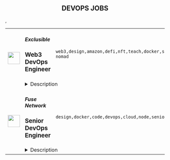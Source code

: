 <div align="center"><h2>DEVOPS JOBS</h2></div><table><tr>
                <td width="100" height="100" rowspan="2">
                    <img src="https://remoteok.com/assets/img/jobs/93afbfea9f10dd4ed25e46bf5bd403901676013373.peg" width="38px" height="auto">
                </td>
                <td width="300">
                    <h5>Exclusible</h5>
                    <h3>Web3 DevOps Engineer</h3>
                </td>
                <td width="300">
                    <code>web3,design,amazon,defi,nft,teach,docker,support,software,test,growth,web,scrum,devops,cloud,api,management,reliability,go,engineer,engineering,digital nomad</code>
                </td>
                <td width="200">
                <text>3 days ago</text>
                </td>
                <td width="100" rowspan="2">
                <a href="https://remoteOK.com/remote-jobs/remote-web3-devops-engineer-exclusible-192221" align="right" target="_blank">Apply</a>
                </td>
            </tr>
            <tr>
                <td colspan="3">
                <details><summary>Description</summary>
                <h2>About Exclusible</h2><p>Unlocking the Power of Web3 and Metaverse.</p><p>Exclusible empowers brands and communities and enhances life experiences by extending the horizon of possibilities. We turn simple engagement into long-lasting commitment, loyalty programs into long-term reward plans, membership models into a sense of belonging, and all to make the change from being a top-of-mind to a part-of-life company.</p><p>To us, tokens are more than digital currencies and unique collectibles: theyâre bridges and access keys to a new virtual lifestyle, as real as the physical one. When it comes to the Metaverse, we go beyond the design of surreal places and properties: we create unforgettable moments in life, define limitless horizons to tend towards, give you the emotion of being all-ways connected to a new fun-tactical reality.</p><p>Weâre the tech atelier of digital creative excellence, for a new kind of unforgettable living experiences.</p><h3>
<strong>Exclu</strong>sible's Vision</h3><p>Exclusible's purpose is building and developing a new and culturally-relevant web: accessible to all, unlimited in its possibilities, and made beautiful and meaningful through unforgettable moments. We enable brands to tap into its endless opportunities and usher them into Gen Z and Alphaâs playground for renewed and memorable emotions.</p><p>Exclusible empowers individuals and our community through relevant interactions and experiences, and we constantly push the limits to make the Metaverse an ever more inspiring and engaging place. We dare to make visions happen and set new paradigms to build and live in borderless storyworlds.</p><h3><strong>Our Mission</strong></h3><p>Our mission is to be at the driverâs seat of the web3 [r]evolution, by always diversifying and adapting our value proposition promptly, even through the anticipation of times and market trends. Bringing the next million people into the space, connecting high-end brands with their new âmetacommunityâ, while expanding our business from NFT drops to token-gated, Metaverse experiences and [branded] product suites, is our main mission and masterplan.</p><p>We are looking for talented and motivated people who are willing to support the company structure for growth and success while keeping growing their own skills.</p><p>The Web3 DevOps Engineer will be part of the Engineering Team.</p><h3>Responsibilities:</h3><ul>
<li><p>Participate in all aspects of the software development lifecycle, from design and delivery to on-going critical support.</p></li>
<li><p>Support, Develop and Improve the environments and infrastructure</p></li>
<li><p>Work to continually improve product functionality and quality.</p></li>
<li><p>Provide input into architecture and engineering standards.</p></li>
<li><p>Develop software design, QA, and architecture patterns and standards.</p></li>
<li><p>Coordinate and assist in complex troubleshooting.</p></li>
</ul><h3><strong>Desired Skills and Experience:</strong></h3><ul>
<li><p>At least 5+ years experience in DevOps, systems infrastructure, security, and/or reliability engineering.</p></li>
<li><p>At least 2+ years of experience with web3 infrastructure (RPC nodes, testnet Chain spin for QA, smart contract deployments)</p></li>
<li><p>Being able to manage infrastructure across multiple blockchains will be a key to our success.</p></li>
<li><p>Full understanding of blockchain infrastructure management (nodes, etc.).</p></li>
<li><p>Experience working with automation tools like Docker and Terraform.</p></li>
<li><p>Experience managing cloud infrastructure such as Amazon Web Services with automation tools such as AWS CloudFormation, ECS, Load-balancing, Terraform, Ansible, Helm, Puppet, or similar.</p></li>
<li><p>You have experience with asynchronous communication.</p></li>
<li><p>You are ideally familiar with agile methodologies, e.g. SCRUM or KANBAN.</p></li>
<li><p>You love to get things done and are goal oriented.</p></li>
<li><p><strong>Design and business acumen</strong>: You understand requirements, whether you're working on an API used by other developers, an internal tool consumed by our operation teams, or a feature used by millions of customers, your attention to details leads to a delightful user experience. Youâre also comfortable driving development from a sketch to a polished product.</p></li>
<li><p>You are <strong>adept at communicating and collaborating</strong> effectively with others, promoting your ideas as well as being humble when you may be wrong.</p></li>
<li><p>You are excited to <strong>learn from and teach others</strong>.</p></li>
<li><p>You are <strong>passionate about the blockchain philosophy</strong> and understanding of the DeFi landscape.</p></li>
<li><p>You enjoy getting involved with every stage of the software development lifecycle.</p></li>
<li><p>You have previous experience working in a Test Driven environment and understand the benefits.</p></li>
<li><p>You are comfortable with pair programming and working in a trunk-based development. environment; practicing Continuous Integration and Continuous Delivery.</p></li>
<li><p>You see the value in developers owning production software and view failure as a chance to learn.</p></li>
<li><p><strong>Fluency in English is mandatory</strong>, fluency in Portuguese and/or French is a plus.</p></li>
<li><p>Exclusible is a start-up so the ideal candidate must be adaptable to start-up environments, with a roll-up your sleeves mentality. Team spirit, a positive attitude, and seeing solutions rather than problems are a must!</p></li>
</ul><br/><br/>Please mention the word **EXHILARATING** and tag RMzUuODcuMjMzLjExOQ== when applying to show you read the job post completely (#RMzUuODcuMjMzLjExOQ==). This is a beta feature to avoid spam applicants. Companies can search these words to find applicants that read this and see they're human.
                </details>
                </td>
            </tr>,<tr>
                <td width="100" height="100" rowspan="2">
                    <img src="https://remoteok.com/assets/img/jobs/2848e39a8b7177c075a9b6445fc94a901675840598.peg" width="38px" height="auto">
                </td>
                <td width="300">
                    <h5>Fuse Network</h5>
                    <h3>Senior DevOps Engineer</h3>
                </td>
                <td width="300">
                    <code>design,docker,code,devops,cloud,node,senior,operations,engineer,digital nomad</code>
                </td>
                <td width="200">
                <text>5 days ago</text>
                </td>
                <td width="100" rowspan="2">
                <a href="https://remoteOK.com/remote-jobs/remote-senior-devops-engineer-fuse-network-191212" align="right" target="_blank">Apply</a>
                </td>
            </tr>
            <tr>
                <td colspan="3">
                <details><summary>Description</summary>
                <p style="line-height:1.38;text-align:center;margin-top:0pt;margin-bottom:0pt;"><br></p><p style="line-height:1.7999999999999998;text-align:center;margin-top:0pt;margin-bottom:0pt;"><span style="font-size:18pt;font-family:Arial;color:#000000;background-color:transparent;font-weight:700;font-style:normal;font-variant:normal;text-decoration:none;vertical-align:baseline;white-space:pre;white-space:pre-wrap;">Senior DevOps Engineer</span></p><div style="text-align:center;"><br></div><p style="line-height:1.38;margin-top:0pt;margin-bottom:0pt;text-align:center;"><span style="font-size:11pt;font-family:Arial;color:#000000;background-color:transparent;font-weight:700;font-style:normal;font-variant:normal;text-decoration:none;vertical-align:baseline;white-space:pre;white-space:pre-wrap;">Location: </span><span style="font-size:11pt;font-family:Arial;color:#000000;background-color:transparent;font-weight:400;font-style:normal;font-variant:normal;text-decoration:none;vertical-align:baseline;white-space:pre;white-space:pre-wrap;">Remote       </span><span style="font-size:11pt;font-family:Arial;color:#000000;background-color:transparent;font-weight:700;font-style:normal;font-variant:normal;text-decoration:none;vertical-align:baseline;white-space:pre;white-space:pre-wrap;">Job type: </span><span style="font-size:11pt;font-family:Arial;color:#000000;background-color:transparent;font-weight:400;font-style:normal;font-variant:normal;text-decoration:none;vertical-align:baseline;white-space:pre;white-space:pre-wrap;">Full time          </span><span style="font-size:11pt;font-family:Arial;color:#000000;background-color:transparent;font-weight:700;font-style:normal;font-variant:normal;text-decoration:none;vertical-align:baseline;white-space:pre;white-space:pre-wrap;">Business Unit: </span><span style="font-size:11pt;font-family:Arial;color:#000000;background-color:transparent;font-weight:400;font-style:normal;font-variant:normal;text-decoration:none;vertical-align:baseline;white-space:pre;white-space:pre-wrap;">Fuse Labs</span><span style="font-size:11pt;font-family:Arial;color:#000000;background-color:transparent;font-weight:700;font-style:normal;font-variant:normal;text-decoration:none;vertical-align:baseline;white-space:pre;white-space:pre-wrap;"> </span></p><p style="line-height:1.7999999999999998;margin-top:0pt;margin-bottom:0pt;"><span style="font-size:13.999999999999998pt;font-family:Arial;color:#000000;background-color:transparent;font-weight:700;font-style:normal;font-variant:normal;text-decoration:none;vertical-align:baseline;white-space:pre;white-space:pre-wrap;">Fuse Network</span></p><p style="line-height:1.38;background-color:#ffffff;margin-top:0pt;margin-bottom:0pt;"><span style="font-size:11pt;font-family:Arial;color:#000000;background-color:transparent;font-weight:400;font-style:normal;font-variant:normal;text-decoration:none;vertical-align:baseline;white-space:pre;white-space:pre-wrap;">Fuse is leading the way for real-world adoption. We are on a mission to empower anyone to take part in creating the future of payments and decentralized finance. Our easy to use business tools allow projects to get up and running in no time at all leading to a multitude of successful implementations on Fuse Network - our low-cost, scalable, EMV-compatible blockchain. </span></p><p style="line-height:1.38;background-color:#ffffff;margin-top:0pt;margin-bottom:0pt;"><br></p><p style="line-height:1.38;background-color:#ffffff;margin-top:0pt;margin-bottom:0pt;"><span style="font-size:13.999999999999998pt;font-family:Arial;color:#000000;background-color:transparent;font-weight:700;font-style:normal;font-variant:normal;text-decoration:none;vertical-align:baseline;white-space:pre;white-space:pre-wrap;">Responsibilities:</span></p><p style="line-height:1.38;margin-top:0pt;margin-bottom:0pt;"><span style="font-size:11pt;font-family:Arial;color:#000000;background-color:transparent;font-weight:400;font-style:normal;font-variant:normal;text-decoration:none;vertical-align:baseline;white-space:pre;white-space:pre-wrap;">- Taking ownership over key components in the Fuse Network such as Fuse RPC endpoints</span></p><p style="line-height:1.38;margin-top:0pt;margin-bottom:0pt;"><span style="font-size:11pt;font-family:Arial;color:#000000;background-color:transparent;font-weight:400;font-style:normal;font-variant:normal;text-decoration:none;vertical-align:baseline;white-space:pre;white-space:pre-wrap;">- Design, implement, and maintain reliable and scalable cloud infrastructure, including AWS and Google Cloud services.</span></p><p style="line-height:1.38;margin-top:0pt;margin-bottom:0pt;"><span style="font-size:11pt;font-family:Arial;color:#000000;background-color:transparent;font-weight:400;font-style:normal;font-variant:normal;text-decoration:none;vertical-align:baseline;white-space:pre;white-space:pre-wrap;">- Develop and implement infrastructure as code using tools such as Terraform and Ansible.</span></p><p style="line-height:1.38;margin-top:0pt;margin-bottom:0pt;"><span style="font-size:11pt;font-family:Arial;color:#000000;background-color:transparent;font-weight:400;font-style:normal;font-variant:normal;text-decoration:none;vertical-align:baseline;white-space:pre;white-space:pre-wrap;">- Design and implement cost-effective and scalable infrastructure solutions.</span></p><p style="line-height:1.38;margin-top:0pt;margin-bottom:0pt;"><span style="font-size:11pt;font-family:Arial;color:#000000;background-color:transparent;font-weight:400;font-style:normal;font-variant:normal;text-decoration:none;vertical-align:baseline;white-space:pre;white-space:pre-wrap;">- Ensure the availability, scalability, and performance of the infrastructure.</span></p><p style="line-height:1.38;margin-top:0pt;margin-bottom:0pt;"><span style="font-size:11pt;font-family:Arial;color:#000000;background-color:transparent;font-weight:400;font-style:normal;font-variant:normal;text-decoration:none;vertical-align:baseline;white-space:pre;white-space:pre-wrap;">- Collaborate with development and operations teams to resolve infrastructure-related issues.</span></p><div><br></div><p style="line-height:1.38;margin-top:0pt;margin-bottom:0pt;"><span style="font-size:13.999999999999998pt;font-family:Arial;color:#000000;background-color:transparent;font-weight:700;font-style:normal;font-variant:normal;text-decoration:none;vertical-align:baseline;white-space:pre;white-space:pre-wrap;">Requirements</span><span style="font-size:11pt;font-family:Arial;color:#000000;background-color:transparent;font-weight:400;font-style:normal;font-variant:normal;text-decoration:none;vertical-align:baseline;white-space:pre;white-space:pre-wrap;">:</span></p><p style="line-height:1.38;margin-top:0pt;margin-bottom:0pt;"><span style="font-size:11pt;font-family:Arial;color:#000000;background-color:transparent;font-weight:400;font-style:normal;font-variant:normal;text-decoration:none;vertical-align:baseline;white-space:pre;white-space:pre-wrap;">- At least 5 years of experience in DevOps engineering.</span></p><p style="line-height:1.38;margin-top:0pt;margin-bottom:0pt;"><span style="font-size:11pt;font-family:Arial;color:#000000;background-color:transparent;font-weight:400;font-style:normal;font-variant:normal;text-decoration:none;vertical-align:baseline;white-space:pre;white-space:pre-wrap;">- Strong experience with AWS, Terraform, Ansible.</span></p><p style="line-height:1.38;margin-top:0pt;margin-bottom:0pt;"><span style="font-size:11pt;font-family:Arial;color:#000000;background-color:transparent;font-weight:400;font-style:normal;font-variant:normal;text-decoration:none;vertical-align:baseline;white-space:pre;white-space:pre-wrap;">- Experience in managing and fine-tuning near real-time systems written in Rust/Go/C++.</span></p><p style="line-height:1.38;margin-top:0pt;margin-bottom:0pt;"><span style="font-size:11pt;font-family:Arial;color:#000000;background-color:transparent;font-weight:400;font-style:normal;font-variant:normal;text-decoration:none;vertical-align:baseline;white-space:pre;white-space:pre-wrap;">- Knowledge of EVM blockchain technology, experience in running node clients is a plus.</span></p><p style="line-height:1.38;margin-top:0pt;margin-bottom:0pt;"><span style="font-size:11pt;font-family:Arial;color:#000000;background-color:transparent;font-weight:400;font-style:normal;font-variant:normal;text-decoration:none;vertical-align:baseline;white-space:pre;white-space:pre-wrap;">- Experience with containerization technologies, such as Docker and Kubernetes.</span></p><p style="line-height:1.38;margin-top:0pt;margin-bottom:0pt;"><span style="font-size:11pt;font-family:Arial;color:#000000;background-color:transparent;font-weight:400;font-style:normal;font-variant:normal;text-decoration:none;vertical-align:baseline;white-space:pre;white-space:pre-wrap;">- Strong problem-solving and communication skills.</span></p><p style="line-height:1.38;margin-top:0pt;margin-bottom:0pt;"><span style="font-size:11pt;font-family:Arial;color:#000000;background-color:transparent;font-weight:400;font-style:normal;font-variant:normal;text-decoration:none;vertical-align:baseline;white-space:pre;white-space:pre-wrap;">- Ability to work in a fast-paced, dynamic environment.</span></p><div><br></div><div><br></div><div><br></div><br/><br/>Please mention the word **RIGHTEOUSLY** and tag RMzUuODcuMjMzLjExOQ== when applying to show you read the job post completely (#RMzUuODcuMjMzLjExOQ==). This is a beta feature to avoid spam applicants. Companies can search these words to find applicants that read this and see they're human.
                </details>
                </td>
            </tr></table>